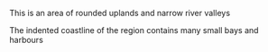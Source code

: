 This is an area of rounded uplands and narrow river valleys

The indented coastline of the region contains many small bays and harbours

